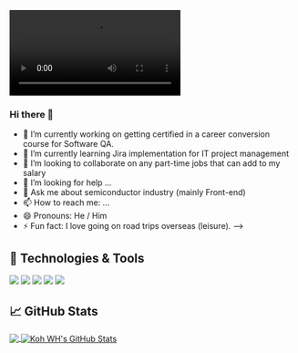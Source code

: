 <video src="Github wordart.mp4" controls></video>

### Hi there 👋

- 🔭 I’m currently working on getting certified in a career conversion course for Software QA.
- 🌱 I’m currently learning Jira implementation for IT project management
- 👯 I’m looking to collaborate on any part-time jobs that can add to my salary
- 🤔 I’m looking for help ...
- 💬 Ask me about semiconductor industry (mainly Front-end)
- 📫 How to reach me: ...
- 😄 Pronouns: He / Him
- ⚡ Fun fact: I love going on road trips overseas (leisure).
-->

## 🔧 Technologies & Tools
![](https://img.shields.io/badge/OS-Windows-informational?style=flat&logo=windows&logoColor=white&color=2bbc8a)
![](https://img.shields.io/badge/Code-Python-informational?style=flat&logo=python&logoColor=white&color=2bbc8a)
![](https://img.shields.io/badge/Tool-Jira-informational?style=flat&logo=jira&logoColor=white&color=2bbc8a)
![](https://img.shields.io/badge/Tool-Microsoft_SharePoint-informational?style=flat&logo=microsoft&logoColor=white&color=2bbc8a)
![](https://img.shields.io/badge/Tool-Qualtrics-informational?style=flat&logo=qualtrics&logoColor=white&color=2bbc8a)


## &#x1f4c8; GitHub Stats

<a href="https://github.com/angeljackal/angeljackal">
  <img align="center" src="https://github-readme-stats.vercel.app/api/top-langs/?username=angeljackal&hide=java,html,tex&title_color=ffffff&text_color=c9cacc&icon_color=2bbc8a&bg_color=1d1f21&langs_count=3" />
</a>
<a href="https://github.com/angeljackal/angeljackal">
  <img align="center" src="https://github-readme-stats.vercel.app/api?username=angeljackal&show_icons=true&line_height=27&count_private=true&title_color=ffffff&text_color=c9cacc&icon_color=2bbc8a&bg_color=1d1f21" alt="Koh WH's GitHub Stats" />
</a>

  
